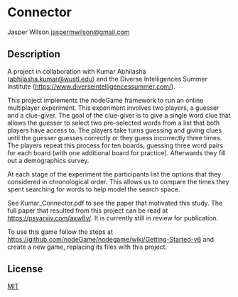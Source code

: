 # Connector
Jasper Wilson <jaspermwilson@gmail.com>

## Description

A project in collaboration with Kumar Abhilasha (abhilasha.kumar@wustl.edu) and the Diverse Intelligences Summer Institute (https://www.diverseintelligencessummer.com/).

This project implements the nodeGame framework to run an online multiplayer experiment. This experiment involves two players, a guesser and a clue-giver. The goal of the clue-giver is to give a single word clue that allows the guesser to select two pre-selected words from a list that both players have access to. The players take turns guessing and giving clues until the guesser guesses correctly or they guess incorrectly three times. The players repeat this process for ten boards, guessing three word pairs for each board (with one additional board for practice). Afterwards they fill out a demographics survey. 

At each stage of the experiment the participants list the options that they considered in chronological order. This allows us to compare the times they spent searching for words to help model the search space.

See Kumar_Connector.pdf to see the paper that motivated this study. The full paper that resulted from this project can be read at https://psyarxiv.com/axw8v/. It is currently still in review for publication.

To use this game follow the steps at https://github.com/nodeGame/nodegame/wiki/Getting-Started-v6 and create a new game, replacing its files with this project. 

## License

[MIT](LICENSE)
